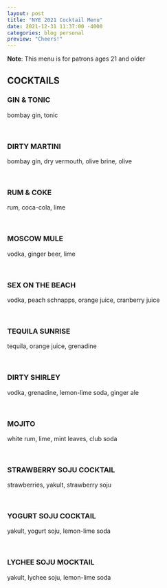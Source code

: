 ```yaml
---
layout: post
title: "NYE 2021 Cocktail Menu"
date: 2021-12-31 11:37:00 -4000
categories: blog personal
preview: "Cheers!"
---
```


**Note**: This menu is for patrons ages 21 and older

<div class="text-center">
<h2>COCKTAILS</h2>

<h3>GIN & TONIC</h3>
<p>bombay gin, tonic</p>

<br />

<h3>DIRTY MARTINI</h3>
<p>bombay gin, dry vermouth, olive brine, olive</p>

<br />

<h3>RUM & COKE</h3>
<p>rum, coca-cola, lime</p>

<br />

<h3>MOSCOW MULE</h3>
<p>vodka, ginger beer, lime</p>

<br />

<h3>SEX ON THE BEACH</h3>
<p>vodka, peach schnapps, orange juice, cranberry juice</p>

<br />

<h3>TEQUILA SUNRISE</h3>
<p>tequila, orange juice, grenadine</p>

<br />

<h3>DIRTY SHIRLEY</h3>
<p>vodka, grenadine, lemon-lime soda, ginger ale</p>

<br />

<h3>MOJITO</h3>
<p>white rum, lime, mint leaves, club soda</p>

<br />

<h3>STRAWBERRY SOJU COCKTAIL</h3>
<p>strawberries, yakult, strawberry soju</p>

<br />

<h3>YOGURT SOJU COCKTAIL</h3>
<p>yakult, yogurt soju, lemon-lime soda</p>

<br />

<h3>LYCHEE SOJU MOCKTAIL</h3>
<p>yakult, lychee soju, lemon-lime soda</p>

<br />

</div>
